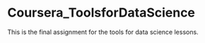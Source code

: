 # Coursera_ToolsforDataScience
This is the final assignment for the tools for data science lessons.
